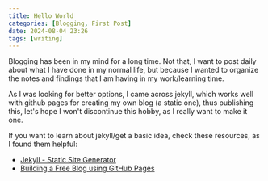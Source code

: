 ```yaml
---
title: Hello World
categories: [Blogging, First Post]
date: 2024-08-04 23:26 
tags: [writing]
---
```


Blogging has been in my mind for a long time. Not that, I want to post daily about what I have done in my normal life, but because I wanted to organize the notes and findings that I am having in my work/learning time.

As I was looking for better options, I came across jekyll, which works well with github pages for creating my own blog (a static one), thus publishing this, let's hope I won't discontinue this hobby, as I really want to make it one.

If you want to learn about jekyll/get a basic idea, check these resources, as I found them helpful:
- [Jekyll - Static Site Generator](https://youtube.com/playlist?list=PLLAZ4kZ9dFpOPV5C5Ay0pHaa0RJFhcmcB&si=uzj7LB9ff2ib3Knk)
- [Building a Free Blog using GitHub Pages](https://youtu.be/m1RYsmOMPLs?si=GicdL55lTtXsN5Vi)